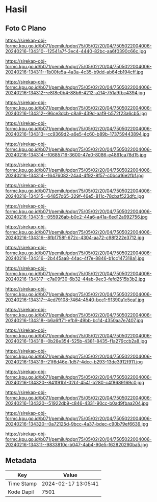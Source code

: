 # Hasil

## Foto C Plano

https://sirekap-obj-formc.kpu.go.id/b071/pemilu/pdpr/75/05/02/20/04/7505022004006-20240216-134310--12541a7f-3ec4-4440-82bc-aa6f0390c66c.jpg

https://sirekap-obj-formc.kpu.go.id/b071/pemilu/pdpr/75/05/02/20/04/7505022004006-20240216-134311--1b00fe5a-4a3a-4c35-b9dd-ab64cb194cff.jpg

https://sirekap-obj-formc.kpu.go.id/b071/pemilu/pdpr/75/05/02/20/04/7505022004006-20240216-134312--e8f8e0b4-88b6-4212-a2f4-751a9fbc4394.jpg

https://sirekap-obj-formc.kpu.go.id/b071/pemilu/pdpr/75/05/02/20/04/7505022004006-20240216-134312--96ce3dcb-c8a9-439d-aaf9-b572f23a6cb5.jpg

https://sirekap-obj-formc.kpu.go.id/b071/pemilu/pdpr/75/05/02/20/04/7505022004006-20240216-134313--cc9369d2-a6e5-4c60-b89b-173759443894.jpg

https://sirekap-obj-formc.kpu.go.id/b071/pemilu/pdpr/75/05/02/20/04/7505022004006-20240216-134314--f0685716-3600-47e0-8086-e4861ca78d15.jpg

https://sirekap-obj-formc.kpu.go.id/b071/pemilu/pdpr/75/05/02/20/04/7505022004006-20240216-134314--16476082-24a4-4f92-8f57-c0bca16e2fbf.jpg

https://sirekap-obj-formc.kpu.go.id/b071/pemilu/pdpr/75/05/02/20/04/7505022004006-20240216-134315--64857d65-329f-46e5-811c-78cbaf523dfc.jpg

https://sirekap-obj-formc.kpu.go.id/b071/pemilu/pdpr/75/05/02/20/04/7505022004006-20240216-134315--055926ab-b0c2-44a6-a41a-6ed12a992756.jpg

https://sirekap-obj-formc.kpu.go.id/b071/pemilu/pdpr/75/05/02/20/04/7505022004006-20240216-134316--8fb1758f-672c-4304-aa72-c98f222e3712.jpg

https://sirekap-obj-formc.kpu.go.id/b071/pemilu/pdpr/75/05/02/20/04/7505022004006-20240216-134316--2b445aa8-44ac-4f7e-8846-b1cc147318a1.jpg

https://sirekap-obj-formc.kpu.go.id/b071/pemilu/pdpr/75/05/02/20/04/7505022004006-20240216-134317--c7a09f30-6b32-44ab-9ec3-fefd2515b3b2.jpg

https://sirekap-obj-formc.kpu.go.id/b071/pemilu/pdpr/75/05/02/20/04/7505022004006-20240216-134317--4ed79108-7464-4540-bcc1-91390a1c5eaf.jpg

https://sirekap-obj-formc.kpu.go.id/b071/pemilu/pdpr/75/05/02/20/04/7505022004006-20240216-134318--b6a6ff71-efb9-49bb-bc14-4350aa7e7407.jpg

https://sirekap-obj-formc.kpu.go.id/b071/pemilu/pdpr/75/05/02/20/04/7505022004006-20240216-134318--0b28e354-525b-4381-8435-f1a279ccb2a8.jpg

https://sirekap-obj-formc.kpu.go.id/b071/pemilu/pdpr/75/05/02/20/04/7505022004006-20240216-134319--21f6d46e-1d57-4dcc-b293-13de3912f911.jpg

https://sirekap-obj-formc.kpu.go.id/b071/pemilu/pdpr/75/05/02/20/04/7505022004006-20240216-134320--841f91b1-02bf-4541-b280-c4f8689169c0.jpg

https://sirekap-obj-formc.kpu.go.id/b071/pemilu/pdpr/75/05/02/20/04/7505022004006-20240216-134320--51922db9-c846-4331-90cc-b0ad9fbaa204.jpg

https://sirekap-obj-formc.kpu.go.id/b071/pemilu/pdpr/75/05/02/20/04/7505022004006-20240216-134320--0a72125d-9bcc-4a37-bdec-c90b79ef6639.jpg

https://sirekap-obj-formc.kpu.go.id/b071/pemilu/pdpr/75/05/02/20/04/7505022004006-20240216-134311--9833810c-b047-4ab4-90e5-f62820290ba5.jpg


## Metadata

| Key        | Value               |
| ---------- | ------------------- |
| Time Stamp | 2024-02-17 13:05:41 |
| Kode Dapil | 7501                |



